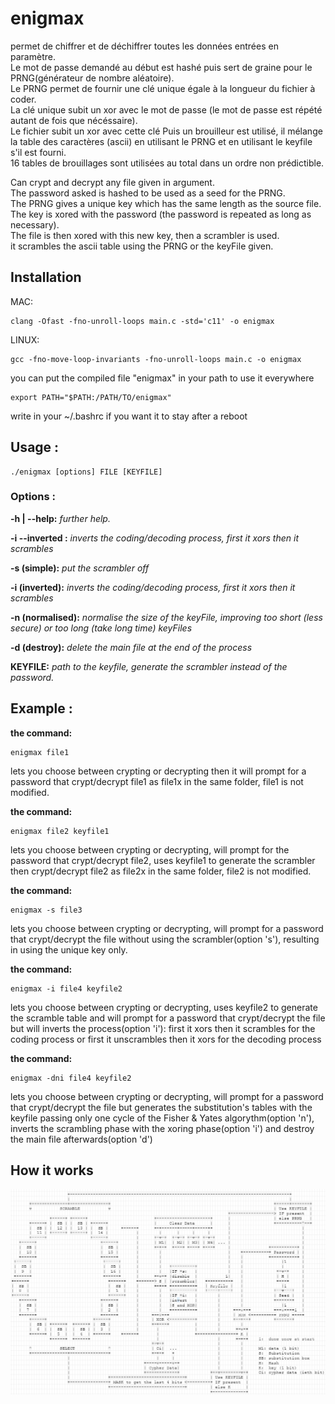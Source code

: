 enigmax
=====
permet de chiffrer et de déchiffrer toutes les données entrées en paramètre.     
Le mot de passe demandé au début est hashé puis sert de graine pour le PRNG(générateur de nombre aléatoire).    
Le PRNG permet de fournir une clé unique égale à la longueur du fichier à coder.    
La clé unique subit un xor avec le mot de passe (le mot de passe est répété autant de fois que nécéssaire).    
Le fichier subit un xor avec cette clé Puis un brouilleur est utilisé, il mélange la table des caractères (ascii) en utilisant le PRNG et en utilisant le keyfile s'il est fourni.    
16 tables de brouillages sont utilisées au total dans un ordre non prédictible.

Can crypt and decrypt any file given in argument.    
The password asked is hashed to be used as a seed for the PRNG.    
The PRNG gives a unique key which has the same length as the source file.    
The key is xored with the password (the password is repeated as long as necessary).    
The file is then xored with this new key, then a scrambler is used.    
it scrambles the ascii table using the PRNG or the keyFile given.


## Installation
MAC:
```
clang -Ofast -fno-unroll-loops main.c -std='c11' -o enigmax
```

LINUX:
```
gcc -fno-move-loop-invariants -fno-unroll-loops main.c -o enigmax
```

you can put the compiled file "enigmax" in your path to use it everywhere
```
export PATH="$PATH:/PATH/TO/enigmax"
```
write in your ~/.bashrc if you want it to stay after a reboot

## Usage :

```
./enigmax [options] FILE [KEYFILE]
```

### Options :

**-h | --help:**
  *further help.*

**-i --inverted :**
  *inverts the coding/decoding process, first it xors then it scrambles*

**-s (simple):** 
  *put the scrambler off*

**-i (inverted):**
  *inverts the coding/decoding process, first it xors then it scrambles*

**-n (normalised):**
  *normalise the size of the keyFile, improving too short (less secure) or too long (take long time) keyFiles*

**-d (destroy):**
  *delete the main file at the end of the process*
  
**KEYFILE:**
  *path to the keyfile, generate the scrambler instead of the password.*


## Example :


**the command:**

```
enigmax file1
```

lets you choose between crypting or decrypting then it will prompt for a password that crypt/decrypt file1 as file1x in the same folder, file1 is not modified.

**the command:**

```
enigmax file2 keyfile1
```

lets you choose between crypting or decrypting, will prompt for the password that crypt/decrypt file2, uses keyfile1 to generate the scrambler then crypt/decrypt file2 as file2x in the same folder, file2 is not modified.

**the command:**

```
enigmax -s file3
```

lets you choose between crypting or decrypting, will prompt for a password that crypt/decrypt the file without using the scrambler(option 's'), resulting in using the unique key only.

**the command:**

```
enigmax -i file4 keyfile2
```

lets you choose between crypting or decrypting, uses keyfile2 to generate the scramble table and will prompt for a password that crypt/decrypt the file but will inverts the process(option 'i'): first it xors then it scrambles for the coding process or first it unscrambles then it xors for the decoding process

**the command:**

```
enigmax -dni file4 keyfile2
```

lets you choose between crypting or decrypting, will prompt for a password that crypt/decrypt the file but generates the substitution's tables with the keyfile passing only one cycle of the Fisher & Yates algorythm(option 'n'), inverts the scrambling phase with the xoring phase(option 'i') and destroy the main file afterwards(option 'd')

## How it works

![representation](representation.PNG "Graphical Representation")